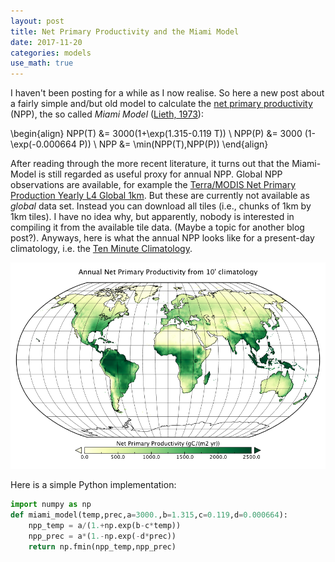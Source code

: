 ```yaml
---
layout: post
title: Net Primary Productivity and the Miami Model
date: 2017-11-20
categories: models
use_math: true
---
```


I haven't been posting for a while as I now realise.
So here a new post about a fairly simple and/but old model to calculate the <a href="https://en.wikipedia.org/wiki/Primary_production#Gross_primary_production_and_net_primary_production" target="_blank">net primary productivity</a> (NPP), the so called *Miami Model* ([Lieth, 1973][1]):

\begin{align}
NPP(T) &= 3000\(1+\exp(1.315-0.119 T)) \\
NPP(P) &= 3000 (1-\exp(-0.000664 P)) \\
NPP &= \min(NPP(T),NPP(P))
\end{align}

After reading through the more recent literature, it turns out that the Miami-Model is still regarded as useful proxy for annual NPP.
Global NPP observations are available, for example the <a href="https://lpdaac.usgs.gov/dataset_discovery/modis/modis_products_table/mod17a3" target="_blank">Terra/MODIS Net Primary Production Yearly L4 Global 1km</a>.
But these are currently not available as *global* data set.
Instead you can download all tiles (i.e., chunks of 1km by 1km tiles).
I have no idea why, but apparently, nobody is interested in compiling it from the available tile data.
(Maybe a topic for another blog post?).
Anyways, here is what the annual NPP looks like for a present-day climatology, i.e. the <a href="https://crudata.uea.ac.uk/cru/data/hrg/tmc/" target="_blank">Ten Minute Climatology</a>.

![Annual Net Primary Productivity from 10' climatology temperature and precipitation](/assets/npp_10min.png)

Here is a simple Python implementation:
```python
import numpy as np
def miami_model(temp,prec,a=3000.,b=1.315,c=0.119,d=0.000664):
    npp_temp = a/(1.+np.exp(b-c*temp))
    npp_prec = a*(1.-np.exp(-d*prec))
    return np.fmin(npp_temp,npp_prec)
```


[1]: https://link.springer.com/article/10.1007%2FBF01536729 "Lieth, H. (1973), Primary production: Terrestrial ecosystems, Human Ecol., 1, 303–332."

